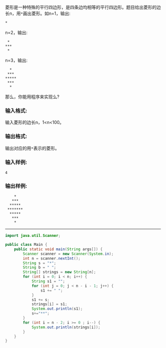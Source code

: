 菱形是一种特殊的平行四边形，是四条边均相等的平行四边形。题目给出菱形的边长n，用`*`画出菱形。如n=1，输出:

```
*
```

n=2，输出:

```
 *
*** 
 * 
```

n=3，输出:

```
  * 
 ***
*****
 ***
  *
```

那么，你能用程序来实现么?

### 输入格式:

输入菱形的边长n，1<n<100。

### 输出格式:

输出对应的用`*`表示的菱形。

### 输入样例:

```in
4
```

### 输出样例:

```out
    *
   ***
  *****
 *******
  *****
   ***
    *
```

***

```java
import java.util.Scanner;

public class Main {
	public static void main(String args[]) {
        Scanner scanner = new Scanner(System.in);
        int n = scanner.nextInt();
        String s = "*";
        String b = " ";
        String[] strings = new String[n];
        for (int i = 0; i < n; i++) {
            String s1 = "";
            for (int j = 0; j < n - i - 1; j++) {
                s1 += " ";
            }
            s1 += s;
            strings[i] = s1;
            System.out.println(s1);
            s+="**";
        }
        for (int i = n - 2; i >= 0 ; i--) {
            System.out.println(strings[i]);
        }
    }
}
```

